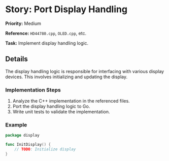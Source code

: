 # Story: Port Display Handling

**Priority:** Medium

**Reference:** `HD44780.cpp`, `OLED.cpp`, etc.

**Task:** Implement display handling logic.

## Details
The display handling logic is responsible for interfacing with various display devices. This involves initializing and updating the display.

### Implementation Steps
1. Analyze the C++ implementation in the referenced files.
2. Port the display handling logic to Go.
3. Write unit tests to validate the implementation.

### Example
```go
package display

func InitDisplay() {
	// TODO: Initialize display
}
```
